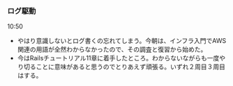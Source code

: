 ### ログ駆動

10:50
- やはり意識しないとログ書くの忘れてしまう。今朝は、インフラ入門でAWS関連の用語が全然わからなかったので、その調査と復習から始めた。  
- 今はRailsチュートリアル11章に着手したところ。わからないながらも一度やり切ることに意味があると思うのでとりあえず頑張る。いずれ２周目３周目はする。  

